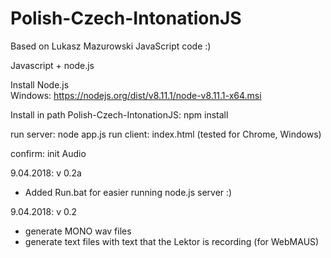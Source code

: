 # Polish-Czech-IntonationJS
Based on Lukasz Mazurowski JavaScript code :)

Javascript + node.js

Install Node.js   
  Windows:  https://nodejs.org/dist/v8.11.1/node-v8.11.1-x64.msi
  



Install in path Polish-Czech-IntonationJS:
  npm install
  
run server:   node app.js
run client:   index.html  (tested for Chrome, Windows)
       
confirm:  init Audio


9.04.2018:   v 0.2a
  - Added Run.bat for easier running node.js server :)

9.04.2018:   v 0.2 
  - generate MONO wav files
  - generate text files with text that the Lektor is recording (for WebMAUS)
